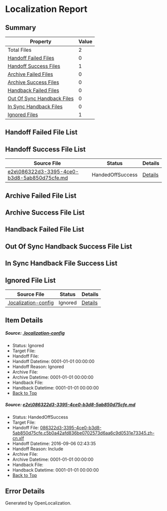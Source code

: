 # <a name='report-top'></a> Localization Report

## Summary
 Property | Value 
 -------- | ----- 
 Total Files | 2
[ Handoff Failed Files ](#handoff-failed-list)| 0
[ Handoff Success Files ](#handoff-success-list)| 1
[ Archive Failed Files ](#archive-failed-list)| 0
[ Archive Success Files ](#archive-success-list)| 0
[ Handback Failed Files ](#handback-failed-list)| 0
[ Out Of Sync Handback Files ](#outofsync-handback-success-list)| 0
[ In Sync Handback Files ](#insync-handback-success-list)| 0
[ Ignored Files ](#ignored-list)| 1

## <a name='handoff-failed-list'></a> Handoff Failed File List

## <a name='handoff-success-list'></a> Handoff Success File List
 Source File | Status | Details 
 ----------- | ------ | ------- 
 [e2e\086322d3-3395-4ce0-b3d8-5ab850d75cfe.md](https://github.com/OpenLocalizationTestOrg/ol-test0/blob/f760515b89f5ecbf0203b8158ffe1475a2b37040/e2e/086322d3-3395-4ce0-b3d8-5ab850d75cfe.md) | HandedOffSuccess | [Details](#d9cacd172f6185305bcf23ef3503fbe407858e9d1)

## <a name='archive-failed-list'></a> Archive Failed File List

## <a name='archive-success-list'></a> Archive Success File List

## <a name='handback-failed-list'></a> Handback Failed File List

## <a name='outofsync-handback-success-list'></a> Out Of Sync Handback Success File List

## <a name='insync-handback-success-list'></a> In Sync Handback File Success List

## <a name='ignored-list'></a> Ignored File List
 Source File | Status | Details 
 ----------- | ------ | ------- 
 [.localization-config](https://github.com/OpenLocalizationTestOrg/ol-test0/blob/f760515b89f5ecbf0203b8158ffe1475a2b37040/.localization-config) | Ignored | [Details](#3d4f252ac210baf56311d7e97dcc2db10974dbd20)

## Item Details
##### <a name='3d4f252ac210baf56311d7e97dcc2db10974dbd20'></a> Source: [.localization-config](https://github.com/OpenLocalizationTestOrg/ol-test0/blob/f760515b89f5ecbf0203b8158ffe1475a2b37040/.localization-config)
* Status: Ignored
* Target File: 
* Handoff File: 
* Handoff Datetime: 0001-01-01 00:00:00
* Handoff Reason: Ignored
* Archive File: 
* Archive Datetime: 0001-01-01 00:00:00
* Handback File: 
* Handback Datetime: 0001-01-01 00:00:00
* [Back to Top](#report-top)

##### <a name='d9cacd172f6185305bcf23ef3503fbe407858e9d1'></a> Source: [e2e\086322d3-3395-4ce0-b3d8-5ab850d75cfe.md](https://github.com/OpenLocalizationTestOrg/ol-test0/blob/f760515b89f5ecbf0203b8158ffe1475a2b37040/e2e/086322d3-3395-4ce0-b3d8-5ab850d75cfe.md)
* Status: HandedOffSuccess
* Target File: 
* Handoff File: [086322d3-3395-4ce0-b3d8-5ab850d75cfe.c5b0a42afd836be0702573d6aa6c9d0531e73345.zh-cn.xlf](https://github.com/OpenLocalizationTestOrg/ol-test0-handoff/blob/a1c72891118357ac53fdc1ee3bf7b034a3d069da/ol-handoff/OpenLocalizationTestOrg/ol-test0-zhcn/ci/ht/086322d3-3395-4ce0-b3d8-5ab850d75cfe.c5b0a42afd836be0702573d6aa6c9d0531e73345.zh-cn.xlf)
* Handoff Datetime: 2016-09-06 02:43:35
* Handoff Reason: Include
* Archive File: 
* Archive Datetime: 0001-01-01 00:00:00
* Handback File: 
* Handback Datetime: 0001-01-01 00:00:00
* [Back to Top](#report-top)


## Error Details

Generated by OpenLocalization.

